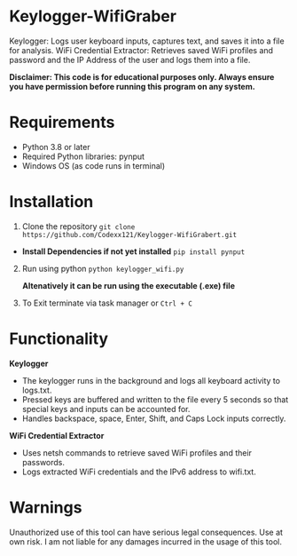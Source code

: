 # Keylogger-WifiGraber
Keylogger: Logs user keyboard inputs, captures text, and saves it into a file for analysis.
WiFi Credential Extractor: Retrieves saved WiFi profiles and password and the IP Address of the user and logs them into a file.

**Disclaimer: This code is for educational purposes only. Always ensure you have permission before running this program on any system.**

# Requirements
- Python 3.8 or later
- Required Python libraries: pynput
- Windows OS (as code runs in terminal)

# Installation
1. Clone the repository
 `git clone https://github.com/Codexx121/Keylogger-WifiGrabert.git`


 - **Install Dependencies if not yet installed**
 `pip install pynput`


2. Run using python
   `python keylogger_wifi.py`

   **Altenatively it can be run using the executable (.exe) file**
3. To Exit terminate via task manager or `Ctrl + C` 

# Functionality
**Keylogger**
- The keylogger runs in the background and logs all keyboard activity to logs.txt.
- Pressed keys are buffered and written to the file every 5 seconds so that special keys and inputs can be accounted for.
- Handles backspace, space, Enter, Shift, and Caps Lock inputs correctly.

  
**WiFi Credential Extractor**
- Uses netsh commands to retrieve saved WiFi profiles and their passwords.
- Logs extracted WiFi credentials and the IPv6 address to wifi.txt.

# Warnings
Unauthorized use of this tool can have serious legal consequences.
Use at own risk. 
I am not liable for any damages incurred in the usage of this tool.

